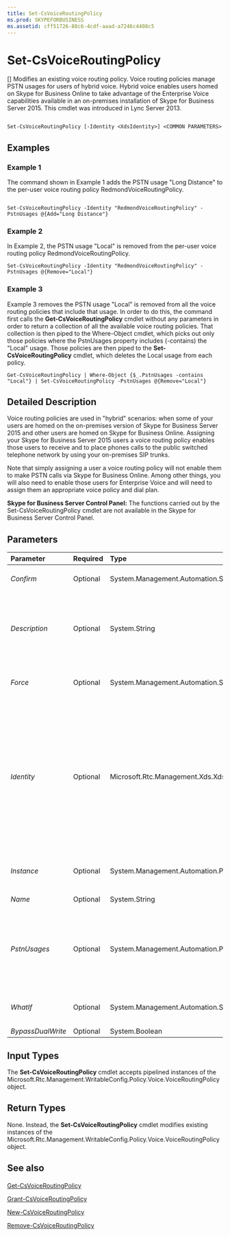 ```yaml
---
title: Set-CsVoiceRoutingPolicy
ms.prod: SKYPEFORBUSINESS
ms.assetid: cff51726-88c6-4cdf-aaad-a7246c4408c5
---
```



# Set-CsVoiceRoutingPolicy
[]
Modifies an existing voice routing policy. Voice routing policies manage PSTN usages for users of hybrid voice. Hybrid voice enables users homed on Skype for Business Online to take advantage of the Enterprise Voice capabilities available in an on-premises installation of Skype for Business Server 2015. This cmdlet was introduced in Lync Server 2013.
  
    
    


```

Set-CsVoiceRoutingPolicy [-Identity <XdsIdentity>] <COMMON PARAMETERS>

```


## Examples
<a name="Examples"> </a>


### Example 1

The command shown in Example 1 adds the PSTN usage "Long Distance" to the per-user voice routing policy RedmondVoiceRoutingPolicy.
  
    
    

```

Set-CsVoiceRoutingPolicy -Identity "RedmondVoiceRoutingPolicy" -PstnUsages @{Add="Long Distance"}
```


### Example 2

In Example 2, the PSTN usage "Local" is removed from the per-user voice routing policy RedmondVoiceRoutingPolicy.
  
    
    

```
Set-CsVoiceRoutingPolicy -Identity "RedmondVoiceRoutingPolicy" -PstnUsages @{Remove="Local"}
```


### Example 3

Example 3 removes the PSTN usage "Local" is removed from all the voice routing policies that include that usage. In order to do this, the command first calls the **Get-CsVoiceRoutingPolicy** cmdlet without any parameters in order to return a collection of all the available voice routing policies. That collection is then piped to the Where-Object cmdlet, which picks out only those policies where the PstnUsages property includes (-contains) the "Local" usage. Those policies are then piped to the **Set-CsVoiceRoutingPolicy** cmdlet, which deletes the Local usage from each policy.
  
    
    

```
Get-CsVoiceRoutingPolicy | Where-Object {$_.PstnUsages -contains "Local"} | Set-CsVoiceRoutingPolicy -PstnUsages @{Remove="Local"}
```


## Detailed Description
<a name="DetailedDescription"> </a>

Voice routing policies are used in "hybrid" scenarios: when some of your users are homed on the on-premises version of Skype for Business Server 2015 and other users are homed on Skype for Business Online. Assigning your Skype for Business Server 2015 users a voice routing policy enables those users to receive and to place phones calls to the public switched telephone network by using your on-premises SIP trunks.
  
    
    
Note that simply assigning a user a voice routing policy will not enable them to make PSTN calls via Skype for Business Online. Among other things, you will also need to enable those users for Enterprise Voice and will need to assign them an appropriate voice policy and dial plan.
  
    
    
 **Skype for Business Server Control Panel:** The functions carried out by the Set-CsVoiceRoutingPolicy cmdlet are not available in the Skype for Business Server Control Panel.
  
    
    

## Parameters
<a name="DetailedDescription"> </a>



|**Parameter**|**Required**|**Type**|**Description**|
|:-----|:-----|:-----|:-----|
| _Confirm_ <br/> |Optional  <br/> |System.Management.Automation.SwitchParameter  <br/> |Prompts you for confirmation before executing the command.  <br/> |
| _Description_ <br/> |Optional  <br/> |System.String  <br/> |Enables administrators to provide explanatory text to accompany a voice routing policy. For example, the Description might include information about the users the policy should be assigned to.  <br/> |
| _Force_ <br/> |Optional  <br/> |System.Management.Automation.SwitchParameter  <br/> |Suppresses the display of any non-fatal error message that might arise when running the command.  <br/> |
| _Identity_ <br/> |Optional  <br/> |Microsoft.Rtc.Management.Xds.XdsIdentity  <br/> |Unique identifier assigned to the policy when it was created. Voice routing policies can be assigned at the global scope or the per-user scope. To refer to the global instance, use this syntax:  <br/>  `-Identity global` <br/> To refer to a per-user policy, use syntax similar to this:  <br/>  `-Identity "RedmondVoiceRoutingPolicy"` <br/> If you do not specify an Identity, then the **Set-CsVoiceRoutingPolicy** cmdlet will modify the global policy. <br/> |
| _Instance_ <br/> |Optional  <br/> |System.Management.Automation.PSObject  <br/> |Allows you to pass a reference to an object to the cmdlet rather than set individual parameter values.  <br/> |
| _Name_ <br/> |Optional  <br/> |System.String  <br/> |A friendly name describing this policy.  <br/> |
| _PstnUsages_ <br/> |Optional  <br/> |System.Management.Automation.PSListModifier  <br/> |A list of PSTN usages (such as Local or Long Distance) that can be applied to this voice routing policy. The PSTN usage must be an existing usage. (PSTN usages can be retrieved by calling the **Get-CsPstnUsage** cmdlet.) <br/> |
| _WhatIf_ <br/> |Optional  <br/> |System.Management.Automation.SwitchParameter  <br/> |Describes what would happen if you executed the command without actually executing the command.  <br/> |
| _BypassDualWrite_ <br/> |Optional  <br/> |System.Boolean  <br/> |PARAMVALUE: $true | $false  <br/> |
   

## Input Types
<a name="InputTypes"> </a>

The **Set-CsVoiceRoutingPolicy** cmdlet accepts pipelined instances of the Microsoft.Rtc.Management.WritableConfig.Policy.Voice.VoiceRoutingPolicy object.
  
    
    

## Return Types
<a name="ReturnTypes"> </a>

None. Instead, the **Set-CsVoiceRoutingPolicy** cmdlet modifies existing instances of the Microsoft.Rtc.Management.WritableConfig.Policy.Voice.VoiceRoutingPolicy object.
  
    
    

## See also
<a name="ReturnTypes"> </a>


#### 


  
    
    
 [Get-CsVoiceRoutingPolicy](get-csvoiceroutingpolicy.md)
  
    
    
 [Grant-CsVoiceRoutingPolicy](grant-csvoiceroutingpolicy.md)
  
    
    
 [New-CsVoiceRoutingPolicy](new-csvoiceroutingpolicy.md)
  
    
    
 [Remove-CsVoiceRoutingPolicy](remove-csvoiceroutingpolicy.md)
